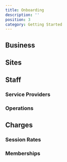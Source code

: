 ```yaml
---
title: Onboarding
description: ''
position: 3
category: Getting Started
---
```


## Business

## Sites

## Staff

### Service Providers

### Operations

## Charges

### Session Rates

### Memberships